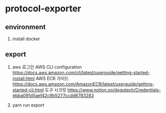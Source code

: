 # protocol-exporter

## environment

1. install docker

## export

1. aws 로그인
   AWS CLI configuration https://docs.aws.amazon.com/cli/latest/userguide/getting-started-install.html
   AWS ECR 가이드 https://docs.aws.amazon.com/AmazonECR/latest/userguide/getting-started-cli.html
   도구 시크릿 https://www.notion.so/dogutech/Credentials-ebba091d5aef42c9b5277ccdd6783283

1. yarn run export
